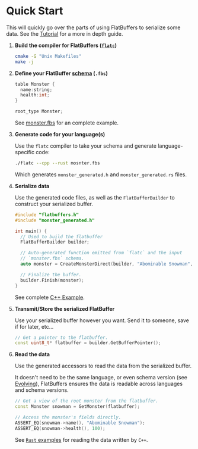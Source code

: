 # Quick Start

This will quickly go over the parts of using FlatBuffers to serialize some data.
See the [Tutorial](tutorial.md) for a more in depth guide.

1. **Build the compiler for FlatBuffers ([`flatc`](flatc.md))**

    ```sh
    cmake -G "Unix Makefiles"
    make -j
    ```

2. **Define your FlatBuffer [schema](schema.md) (`.fbs`)**

    ```c title="monster.fbs" linenums="1"
    table Monster {
      name:string;
      health:int;
    }

    root_type Monster;
    ```

    See [monster.fbs](https://github.com/google/flatbuffers/blob/master/samples/monster.fbs)
    for an complete example.

3. **Generate code for your language(s)**

    Use the `flatc` compiler to take your schema and generate language-specific
    code:

    ```sh
    ./flatc --cpp --rust mosnter.fbs
    ```

    Which generates `monster_generated.h` and `monster_generated.rs` files.

4. **Serialize data**

    Use the generated code files, as well as the `FlatBufferBuilder` to construct
    your serialized buffer.

    ```c++ title="my_monster_factory.cc" linenums="1"
    #include "flatbuffers.h"
    #include "monster_generated.h"

    int main() { 
      // Used to build the flatbuffer
      FlatBufferBuilder builder;

      // Auto-generated function emitted from `flatc` and the input 
      // `monster.fbs` schema.
      auto monster = CreateMonsterDirect(builder, "Abominable Snowman", 100);

      // Finalize the buffer.
      builder.Finish(monster);
    }
    ```

    See complete [C++ Example](https://github.com/google/flatbuffers/blob/master/samples/sample_binary.cpp#L24-L56).

5.  **Transmit/Store the serialized FlatBuffer**
  
    Use your serialized buffer however you want. Send it to someone, save if for
    later, etc...

    ```c++ title="my_monster_factory.cc" linenums="13"
    // Get a pointer to the flatbuffer.
    const uint8_t* flatbuffer = builder.GetBufferPointer();
    ```

6.  **Read the data**

    Use the generated accessors to read the data from the serialized buffer.

    It doesn't need to be the same language, or even schema version (see 
    [Evolving](evolution.md)), FlatBuffers ensures the data is readable across
    languages and schema versions. 
    
    ```c++ title="my_monster_factory.cc" linenums="15"
    // Get a view of the root monster from the flatbuffer.
    const Monster snowman = GetMonster(flatbuffer);

    // Access the monster's fields directly.
    ASSERT_EQ(snowman->name(), "Abominable Snowman");
    ASSERT_EQ(snowman->health(), 100);
    ```    
    
    See [`Rust` examples](https://github.com/google/flatbuffers/blob/master/samples/sample_binary.rs#L92-L106)
    for reading the data written by `C++`.
